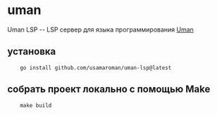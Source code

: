 # **uman**

Uman LSP -- LSP сервер для языка программирования [Uman](https://github.com/usamaroman/uman)  

## установка 
```
    go install github.com/usamaroman/uman-lsp@latest
```

## собрать проект локально с помощью Make
```
    make build
```
